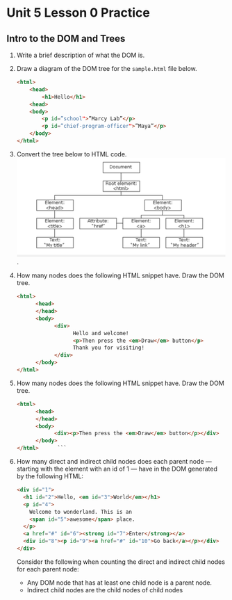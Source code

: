 # Unit 5 Lesson 0 Practice
## Intro to the DOM and Trees

1. Write a brief description of what the DOM is.

2. Draw a diagram of the DOM tree for the `sample.html` file below.

      ```html
      <html>
          <head>
              <h1>Hello</h1>
          <head>
          <body>
              <p id=”school">”Marcy Lab”</p>
              <p id=”chief-program-officer">”Maya”</p>
          </body>
      </html>
      ```

3. Convert the tree below to HTML code.
![dom-tree](dom-tree-diagram.png).

4. How many nodes does the following HTML snippet have. Draw the DOM tree.
      ```html
      <html>
            <head>
            </head>
            <body>
                  <div>
                        Hello and welcome!
                        <p>Then press the <em>Draw</em> button</p>
                        Thank you for visiting!
                  </div> 
            </body>
      </html>
      ```

5. How many nodes does the following HTML snippet have. Draw the DOM tree.
      ```html
      <html>
            <head>
            </head>
            <body>
                  <div><p>Then press the <em>Draw</em> button</p></div> 
            </body>
      </html>      ```

6. How many direct and indirect child nodes does each parent node — starting with the element with an id of 1 — have in the DOM generated by the following HTML:
      ```html
      <div id="1">
        <h1 id="2">Hello, <em id="3">World</em></h1>
        <p id="4">
          Welcome to wonderland. This is an
          <span id="5">awesome</span> place.
        </p>
        <a href="#" id="6"><strong id="7">Enter</strong></a>
        <div id="8"><p id="9"><a href="#" id="10">Go back</a></p></div>
      </div>
      ```
    Consider the following when counting the direct and indirect child nodes for each parent node:

    * Any DOM node that has at least one child node is a parent node.
    * Indirect child nodes are the child nodes of child nodes
